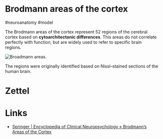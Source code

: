# Brodmann areas of the cortex
#neuroanatomy #model

The Brodmann areas of the cortex represent 52 regions of the cerebral cortex based on **cytoarchitectonic differences**. This areas do not correlate perfectly with function, but are widely used to refer to specific brain regions.

![Broadmann areas.](../img/38d5713b3645140c1ae4dadcc8029a6d.png)

The regions were originally identified based on Nissl–stained sections of the human brain.

# Zettel

# Links

- [Springer | Encyclopedia of Clinical Neuropsychology » Brodmann’s Areas of the Cortex](https://link.springer.com/referenceworkentry/10.1007/978-0-387-79948-3_301)